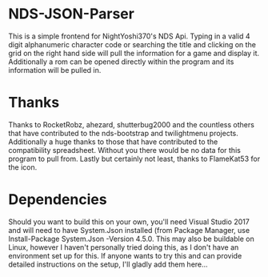 # NDS-JSON-Parser
This is a simple frontend for NightYoshi370's NDS Api.  Typing in a valid 4 digit alphanumeric character code or searching the title and clicking on the grid on the right hand side will pull the information for a game and display it.  Additionally a rom can be opened directly within the program and its information will be pulled in.

# Thanks
Thanks to RocketRobz, ahezard, shutterbug2000 and the countless others that have contributed to the nds-bootstrap and twilightmenu projects.  Additionally a huge thanks to those that have contributed to the compatibility spreadsheet.  Without you there would be no data for this program to pull from.  Lastly but certainly not least, thanks to FlameKat53 for the icon.  

# Dependencies
Should you want to build this on your own, you'll need Visual Studio 2017 and will need to have System.Json installed (from Package Manager, use Install-Package System.Json -Version 4.5.0.  This may also be buildable on Linux, however I haven't personally tried doing this, as I don't have an environment set up for this.  If anyone wants to try this and can provide detailed instructions on the setup, I'll gladly add them here...
